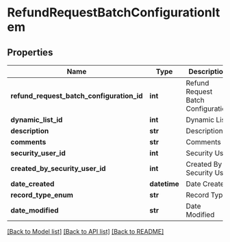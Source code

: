 # RefundRequestBatchConfigurationItem

## Properties
Name | Type | Description | Notes
------------ | ------------- | ------------- | -------------
**refund_request_batch_configuration_id** | **int** | Refund Request Batch Configuration | [optional] 
**dynamic_list_id** | **int** | Dynamic List | [optional] 
**description** | **str** | Description | [optional] 
**comments** | **str** | Comments | [optional] 
**security_user_id** | **int** | Security User | [optional] 
**created_by_security_user_id** | **int** | Created By Security User | [optional] 
**date_created** | **datetime** | Date Created | [optional] 
**record_type_enum** | **str** | Record Type | [optional] 
**date_modified** | **str** | Date Modified | [optional] 

[[Back to Model list]](../README.md#documentation-for-models) [[Back to API list]](../README.md#documentation-for-api-endpoints) [[Back to README]](../README.md)


